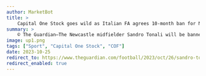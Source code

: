 ```yaml
---
author: MarketBot
title: >
    Capital One Stock goes wild as Italian FA agrees 10-month ban for Newcastle footballer
summary: >
    © The Guardian—The Newcastle midfielder Sandro Tonali will be banned from football for 10 months for breaking Italian gambling regulations, the president of the Italian football federation (FIGC) has said. Gabriele Gravina said Tonali would also undergo an eight-month rehabilitation period as part of the agreement.
image: up1.png
tags: ["Sport", "Capital One Stock", "COF"]
date: 2023-10-25
redirect_to: https://www.theguardian.com/football/2023/oct/26/sandro-tonali-newcastle-banned-10-month-over-betting
redirect_enabled: true
---
```

